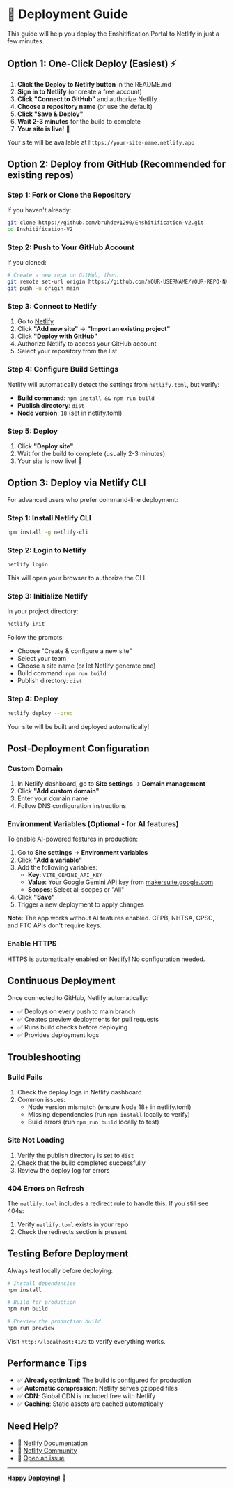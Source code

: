 # 🚀 Deployment Guide

This guide will help you deploy the Enshitification Portal to Netlify in just a few minutes.

## Option 1: One-Click Deploy (Easiest) ⚡

1. **Click the Deploy to Netlify button** in the README.md
2. **Sign in to Netlify** (or create a free account)
3. **Click "Connect to GitHub"** and authorize Netlify
4. **Choose a repository name** (or use the default)
5. **Click "Save & Deploy"**
6. **Wait 2-3 minutes** for the build to complete
7. **Your site is live!** 🎉

Your site will be available at `https://your-site-name.netlify.app`

## Option 2: Deploy from GitHub (Recommended for existing repos)

### Step 1: Fork or Clone the Repository

If you haven't already:
```bash
git clone https://github.com/bruhdev1290/Enshitification-V2.git
cd Enshitification-V2
```

### Step 2: Push to Your GitHub Account

If you cloned:
```bash
# Create a new repo on GitHub, then:
git remote set-url origin https://github.com/YOUR-USERNAME/YOUR-REPO-NAME.git
git push -u origin main
```

### Step 3: Connect to Netlify

1. Go to [Netlify](https://app.netlify.com/)
2. Click **"Add new site"** → **"Import an existing project"**
3. Click **"Deploy with GitHub"**
4. Authorize Netlify to access your GitHub account
5. Select your repository from the list

### Step 4: Configure Build Settings

Netlify will automatically detect the settings from `netlify.toml`, but verify:

- **Build command**: `npm install && npm run build`
- **Publish directory**: `dist`
- **Node version**: `18` (set in netlify.toml)

### Step 5: Deploy

1. Click **"Deploy site"**
2. Wait for the build to complete (usually 2-3 minutes)
3. Your site is now live! 🎉

## Option 3: Deploy via Netlify CLI

For advanced users who prefer command-line deployment:

### Step 1: Install Netlify CLI

```bash
npm install -g netlify-cli
```

### Step 2: Login to Netlify

```bash
netlify login
```

This will open your browser to authorize the CLI.

### Step 3: Initialize Netlify

In your project directory:
```bash
netlify init
```

Follow the prompts:
- Choose "Create & configure a new site"
- Select your team
- Choose a site name (or let Netlify generate one)
- Build command: `npm run build`
- Publish directory: `dist`

### Step 4: Deploy

```bash
netlify deploy --prod
```

Your site will be built and deployed automatically!

## Post-Deployment Configuration

### Custom Domain

1. In Netlify dashboard, go to **Site settings** → **Domain management**
2. Click **"Add custom domain"**
3. Enter your domain name
4. Follow DNS configuration instructions

### Environment Variables (Optional - for AI features)

To enable AI-powered features in production:

1. Go to **Site settings** → **Environment variables**
2. Click **"Add a variable"**
3. Add the following variables:
   - **Key**: `VITE_GEMINI_API_KEY`
   - **Value**: Your Google Gemini API key from [makersuite.google.com](https://makersuite.google.com/app/apikey)
   - **Scopes**: Select all scopes or "All"
4. Click **"Save"**
5. Trigger a new deployment to apply changes

**Note**: The app works without AI features enabled. CFPB, NHTSA, CPSC, and FTC APIs don't require keys.

### Enable HTTPS

HTTPS is automatically enabled on Netlify! No configuration needed.

## Continuous Deployment

Once connected to GitHub, Netlify automatically:
- ✅ Deploys on every push to main branch
- ✅ Creates preview deployments for pull requests
- ✅ Runs build checks before deploying
- ✅ Provides deployment logs

## Troubleshooting

### Build Fails

1. Check the deploy logs in Netlify dashboard
2. Common issues:
   - Node version mismatch (ensure Node 18+ in netlify.toml)
   - Missing dependencies (run `npm install` locally to verify)
   - Build errors (run `npm run build` locally to test)

### Site Not Loading

1. Verify the publish directory is set to `dist`
2. Check that the build completed successfully
3. Review the deploy log for errors

### 404 Errors on Refresh

The `netlify.toml` includes a redirect rule to handle this. If you still see 404s:
1. Verify `netlify.toml` exists in your repo
2. Check the redirects section is present

## Testing Before Deployment

Always test locally before deploying:

```bash
# Install dependencies
npm install

# Build for production
npm run build

# Preview the production build
npm run preview
```

Visit `http://localhost:4173` to verify everything works.

## Performance Tips

- ✅ **Already optimized**: The build is configured for production
- ✅ **Automatic compression**: Netlify serves gzipped files
- ✅ **CDN**: Global CDN is included free with Netlify
- ✅ **Caching**: Static assets are cached automatically

## Need Help?

- 📖 [Netlify Documentation](https://docs.netlify.com/)
- 💬 [Netlify Community](https://answers.netlify.com/)
- 🐛 [Open an issue](https://github.com/bruhdev1290/Enshitification-V2/issues)

---

**Happy Deploying!** 🚀
